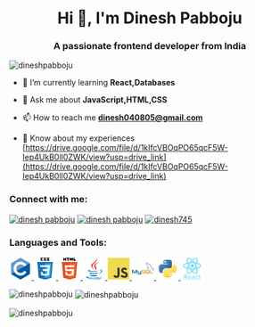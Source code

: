 <h1 align="center">Hi 👋, I'm Dinesh Pabboju</h1>
<h3 align="center">A passionate frontend developer from India</h3>

<p align="left"> <img src="https://komarev.com/ghpvc/?username=dineshpabboju&label=Profile%20views&color=0e75b6&style=flat" alt="dineshpabboju" /> </p>

- 🌱 I’m currently learning **React,Databases**

- 💬 Ask me about **JavaScript,HTML,CSS**

- 📫 How to reach me **dinesh040805@gmail.com**

- 📄 Know about my experiences [https://drive.google.com/file/d/1kIfcVBOqPO65qcF5W-Iep4UkB0lI0ZWK/view?usp=drive_link](https://drive.google.com/file/d/1kIfcVBOqPO65qcF5W-Iep4UkB0lI0ZWK/view?usp=drive_link)

<h3 align="left">Connect with me:</h3>
<p align="left">
<a href="https://linkedin.com/in/dinesh pabboju" target="blank"><img align="center" src="https://raw.githubusercontent.com/rahuldkjain/github-profile-readme-generator/master/src/images/icons/Social/linked-in-alt.svg" alt="dinesh pabboju" height="30" width="40" /></a>
<a href="https://www.hackerrank.com/dinesh pabboju" target="blank"><img align="center" src="https://raw.githubusercontent.com/rahuldkjain/github-profile-readme-generator/master/src/images/icons/Social/hackerrank.svg" alt="dinesh pabboju" height="30" width="40" /></a>
<a href="https://www.leetcode.com/dinesh745" target="blank"><img align="center" src="https://raw.githubusercontent.com/rahuldkjain/github-profile-readme-generator/master/src/images/icons/Social/leet-code.svg" alt="dinesh745" height="30" width="40" /></a>
</p>

<h3 align="left">Languages and Tools:</h3>
<p align="left"> <a href="https://www.cprogramming.com/" target="_blank" rel="noreferrer"> <img src="https://raw.githubusercontent.com/devicons/devicon/master/icons/c/c-original.svg" alt="c" width="40" height="40"/> </a> <a href="https://www.w3schools.com/css/" target="_blank" rel="noreferrer"> <img src="https://raw.githubusercontent.com/devicons/devicon/master/icons/css3/css3-original-wordmark.svg" alt="css3" width="40" height="40"/> </a> <a href="https://www.w3.org/html/" target="_blank" rel="noreferrer"> <img src="https://raw.githubusercontent.com/devicons/devicon/master/icons/html5/html5-original-wordmark.svg" alt="html5" width="40" height="40"/> </a> <a href="https://www.java.com" target="_blank" rel="noreferrer"> <img src="https://raw.githubusercontent.com/devicons/devicon/master/icons/java/java-original.svg" alt="java" width="40" height="40"/> </a> <a href="https://developer.mozilla.org/en-US/docs/Web/JavaScript" target="_blank" rel="noreferrer"> <img src="https://raw.githubusercontent.com/devicons/devicon/master/icons/javascript/javascript-original.svg" alt="javascript" width="40" height="40"/> </a> <a href="https://www.mysql.com/" target="_blank" rel="noreferrer"> <img src="https://raw.githubusercontent.com/devicons/devicon/master/icons/mysql/mysql-original-wordmark.svg" alt="mysql" width="40" height="40"/> </a> <a href="https://www.python.org" target="_blank" rel="noreferrer"> <img src="https://raw.githubusercontent.com/devicons/devicon/master/icons/python/python-original.svg" alt="python" width="40" height="40"/> </a> <a href="https://reactjs.org/" target="_blank" rel="noreferrer"> <img src="https://raw.githubusercontent.com/devicons/devicon/master/icons/react/react-original-wordmark.svg" alt="react" width="40" height="40"/> </a> </p>

<p><img align="left" src="https://github-readme-stats.vercel.app/api/top-langs?username=dineshpabboju&show_icons=true&locale=en&layout=compact" alt="dineshpabboju" /></p>

<p>&nbsp;<img align="center" src="https://github-readme-stats.vercel.app/api?username=dineshpabboju&show_icons=true&locale=en" alt="dineshpabboju" /></p>

<p><img align="center" src="https://github-readme-streak-stats.herokuapp.com/?user=dineshpabboju&" alt="dineshpabboju" /></p>
